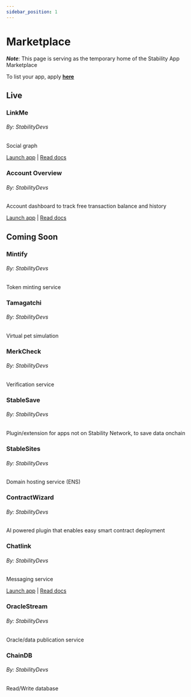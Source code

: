 ```yaml
---
sidebar_position: 1
---
```


# Marketplace

_**Note**_: This page is serving as the temporary home of the Stability App Marketplace

To list your app, apply **[here](https://forms.gle/oQbHUj6SJ1qxfFAZ7)**

## Live
<div class="container text-center">
    <div class="row">
        <div class="col">
            <div class="card">
                <div class="card-body">
                    <h3>LinkMe</h3>
                    <h6>By: StabilityDevs</h6>
                    <p class="card-text">Social graph</p>
                    <a href="https://stblchain.app/" class="card-link">Launch app</a>
                    <a class="card-text"> | </a>
                    <a href="https://medium.com/stabilitynetwork/building-linkme-on-stability-f92917a67851" class="card-link">Read docs</a>
                </div>
            </div>
        </div>
        <div class="col">
            <div class="card">
                <div class="card-body">
                    <h3>Account Overview</h3>
                    <h6>By: StabilityDevs</h6>
                    <p class="card-text">Account dashboard to track free transaction balance and history</p>
                    <a href="https://account.stabilityprotocol.com" class="card-link">Launch app</a>
                    <a class="card-text"> | </a>
                    <a href="./portal" class="card-link">Read docs</a>
                </div>
            </div>
        </div>
    </div>
</div>


## Coming Soon
<div class="container text-center">
    <div class="row">
        <div class="col">
            <div class="card">
                <div class="card-body">
                    <h3>Mintify</h3>
                    <h6>By: StabilityDevs</h6>
                    <p class="card-text">Token minting service</p>
                </div>
            </div>
        </div>
        <div class="col">
            <div class="card">
                <div class="card-body">
                    <h3>Tamagatchi</h3>
                    <h6>By: StabilityDevs</h6>
                    <p class="card-text">Virtual pet simulation</p>
                </div>
            </div>
        </div>
        <div class="col">
            <div class="card">
                <div class="card-body">
                    <h3>MerkCheck</h3>
                    <h6>By: StabilityDevs</h6>
                    <p class="card-text">Verification service</p>
                </div>
            </div>
        </div>
    </div>
</div>
<div class="container text-center">
    <div class="row">
        <div class="col">
            <div class="card">
                <div class="card-body">
                    <h3>StableSave</h3>
                    <h6>By: StabilityDevs</h6>
                    <p class="card-text">Plugin/extension for apps not on Stability Network, to save data onchain</p>
                </div>
            </div>
        </div>
        <div class="col">
            <div class="card">
                <div class="card-body">
                    <h3>StableSites</h3>
                    <h6>By: StabilityDevs</h6>
                    <p class="card-text">Domain hosting service (ENS)</p>
                </div>
            </div>
        </div>
        <div class="col">
            <div class="card">
                <div class="card-body">
                    <h3>ContractWizard</h3>
                    <h6>By: StabilityDevs</h6>
                    <p class="card-text">AI powered plugin that enables easy smart contract deployment </p>
                </div>
            </div>
        </div>
    </div>
</div>
<div class="container text-center">
    <div class="row">
        <div class="col">
            <div class="card">
                <div class="card-body">
                    <h3>Chatlink</h3>
                    <h6>By: StabilityDevs</h6>
                    <p class="card-text">Messaging service</p>
                    <a href="#" class="card-link">Launch app</a>
                    <a class="card-text"> | </a>
                    <a href="#" class="card-link">Read docs</a>
                </div>
            </div>
        </div>
        <div class="col">
            <div class="card">
                <div class="card-body">
                    <h3>OracleStream</h3>
                    <h6>By: StabilityDevs</h6>
                    <p class="card-text">Oracle/data publication service</p>
                </div>
            </div>
        </div>
        <div class="col">
            <div class="card">
                <div class="card-body">
                    <h3>ChainDB</h3>
                    <h6>By: StabilityDevs</h6>
                    <p class="card-text">Read/Write database</p>
                </div>
            </div>
        </div>
    </div>
</div>